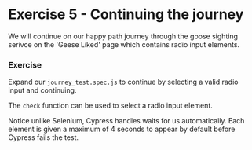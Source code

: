 # Exercise 5 - Continuing the journey

We will continue on our happy path journey through the goose sighting serivce on the 'Geese Liked' page which contains radio input elements.


 ### Exercise

Expand our `journey_test.spec.js` to continue by selecting a valid radio input and continuing.

The `check` function can be used to select a radio input element.

Notice unlike Selenium, Cypress handles waits for us automatically. Each element is given a maximum of 4 seconds to appear by default before Cypress fails the test.

